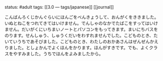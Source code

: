 status: #adult 
tags: [[3.0 — tags/japanese]] [[journal]]

こんばんろくじかんぐらいにほんごをべんきょうして、おんがくをききました。いぬとねこをつれてきてはいけません。でんしゃのなかでたばこをすってはいけません。だいがくにいちまいノートとパソコンをもってきます。まいにちバスをのります。せんしゅう、しゅうくだいをわすれませんでした。こどものとき、たいていうちであそびました。こどものとき、わたしのおかあさんはぜんぜんかえりました。としょかんでよくほんをかります。ほんがすきです。でも、よくクラスをやすみました。うちでほんをよみましたから。